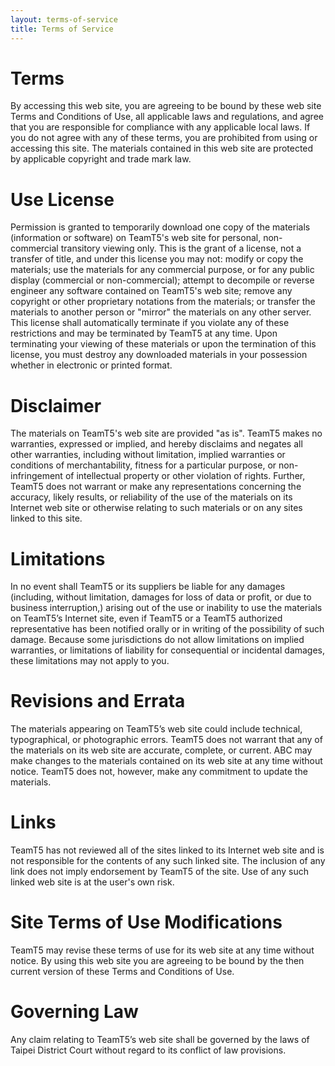 ```yaml
---
layout: terms-of-service
title: Terms of Service
---
```


# Terms

By accessing this web site, you are agreeing to be bound by these web site Terms and Conditions of Use, all applicable laws and regulations, and agree that you are responsible for compliance with any applicable local laws. If you do not agree with any of these terms, you are prohibited from using or accessing this site. The materials contained in this web site are protected by applicable copyright and trade mark law.

# Use License

Permission is granted to temporarily download one copy of the materials (information or software) on TeamT5's web site for personal, non-commercial transitory viewing only. This is the grant of a license, not a transfer of title, and under this license you may not:
modify or copy the materials;
use the materials for any commercial purpose, or for any public display (commercial or non-commercial);
attempt to decompile or reverse engineer any software contained on TeamT5's web site;
remove any copyright or other proprietary notations from the materials; or
transfer the materials to another person or "mirror" the materials on any other server.
This license shall automatically terminate if you violate any of these restrictions and may be terminated by TeamT5 at any time. Upon terminating your viewing of these materials or upon the termination of this license, you must destroy any downloaded materials in your possession whether in electronic or printed format.

# Disclaimer

The materials on TeamT5's web site are provided "as is". TeamT5 makes no warranties, expressed or implied, and hereby disclaims and negates all other warranties, including without limitation, implied warranties or conditions of merchantability, fitness for a particular purpose, or non-infringement of intellectual property or other violation of rights. Further, TeamT5 does not warrant or make any representations concerning the accuracy, likely results, or reliability of the use of the materials on its Internet web site or otherwise relating to such materials or on any sites linked to this site.

# Limitations

In no event shall TeamT5 or its suppliers be liable for any damages (including, without limitation, damages for loss of data or profit, or due to business interruption,) arising out of the use or inability to use the materials on TeamT5’s Internet site, even if TeamT5 or a TeamT5 authorized representative has been notified orally or in writing of the possibility of such damage. Because some jurisdictions do not allow limitations on implied warranties, or limitations of liability for consequential or incidental damages, these limitations may not apply to you.

# Revisions and Errata

The materials appearing on TeamT5’s web site could include technical, typographical, or photographic errors. TeamT5 does not warrant that any of the materials on its web site are accurate, complete, or current. ABC may make changes to the materials contained on its web site at any time without notice. TeamT5 does not, however, make any commitment to update the materials.

# Links

TeamT5 has not reviewed all of the sites linked to its Internet web site and is not responsible for the contents of any such linked site. The inclusion of any link does not imply endorsement by TeamT5 of the site. Use of any such linked web site is at the user's own risk.

# Site Terms of Use Modifications

TeamT5 may revise these terms of use for its web site at any time without notice. By using this web site you are agreeing to be bound by the then current version of these Terms and Conditions of Use.

# Governing Law

Any claim relating to TeamT5’s web site shall be governed by the laws of Taipei District Court without regard to its conflict of law provisions.
